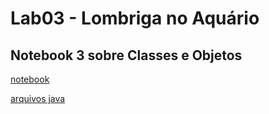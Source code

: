 # Lab03 - Lombriga no Aquário

## Notebook 3 sobre Classes e Objetos

[notebook](https://github.com/Alv3sDaniel/MC322/blob/main/lab03/notebook/lab-lombriga-ra247024.ipynb)

[arquivos java](https://github.com/Alv3sDaniel/MC322/tree/main/lab03/src/pt/c02oo/s02classe/s03lombriga)
